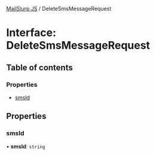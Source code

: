 [MailSlurp JS](../README.md) / DeleteSmsMessageRequest

# Interface: DeleteSmsMessageRequest

## Table of contents

### Properties

- [smsId](DeleteSmsMessageRequest.md#smsid)

## Properties

### smsId

• **smsId**: `string`

